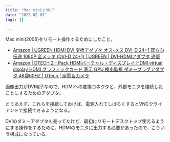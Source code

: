 ```yaml
---
title: "Mac miniとVNC"
date: "2023-02-09"
tags: []

---
```


Mac mini(2006)をリモート操作するためにしたこと。

- [Amazon | UGREEN HDMI DVI 変換アダプタ オス-メス DVI-D 24+1 双方向伝送 1080P 金メッキ (DVI-D 24+1) | UGREEN | DVI-HDMIアダプタ 通販](https://www.amazon.co.jp/gp/product/B00B2HORD6)
- [Amazon | DTECH 2 - Pack HDMIバーチャル・ディスプレイ HDMI virtual display HDMI グラフィックカード 表示 GPU 検出監視 ダミープラグアダプタ 4K@60HZ | DTech | 家電＆カメラ](https://www.amazon.co.jp/gp/product/B07BKQBKJS)

画像出力がDVI端子なので、HDMIへの変換コネクタと、外部モニタを接続したことにするためのアダプタ。

とりあえず、これらを接続しておけば、電源入れてしばらくするとVNCクライアントで接続できるようになる。

DVIのダミーアダプタも売ってたけど、最初にリモートデスクトップ使えるようにする操作をするために、HDMIのモニタに出力する必要があったので、こういう構成になっている。
